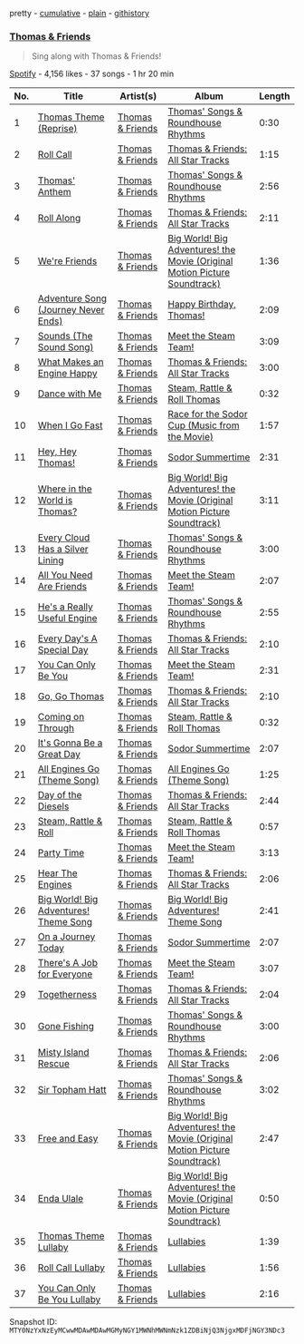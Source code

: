 pretty - [cumulative](/playlists/cumulative/37i9dQZF1DXdDLDbdNxXQX.md) - [plain](/playlists/plain/37i9dQZF1DXdDLDbdNxXQX) - [githistory](https://github.githistory.xyz/mackorone/spotify-playlist-archive/blob/main/playlists/plain/37i9dQZF1DXdDLDbdNxXQX)

### [Thomas & Friends](https://open.spotify.com/playlist/37i9dQZF1DXdDLDbdNxXQX)

> Sing along with Thomas & Friends!

[Spotify](https://open.spotify.com/user/spotify) - 4,156 likes - 37 songs - 1 hr 20 min

| No. | Title | Artist(s) | Album | Length |
|---|---|---|---|---|
| 1 | [Thomas Theme \(Reprise\)](https://open.spotify.com/track/2mQVahe9gsumDmr67neUzb) | [Thomas & Friends](https://open.spotify.com/artist/6jGPmpMdDk6KzyNeXvD1xs) | [Thomas' Songs & Roundhouse Rhythms](https://open.spotify.com/album/1SK0kSsuZqspVNCMIitM6v) | 0:30 |
| 2 | [Roll Call](https://open.spotify.com/track/6qKr5DEHMhyD8HugUyD19C) | [Thomas & Friends](https://open.spotify.com/artist/6jGPmpMdDk6KzyNeXvD1xs) | [Thomas & Friends: All Star Tracks](https://open.spotify.com/album/2KitLxTg9Uj3rDwKodSudD) | 1:15 |
| 3 | [Thomas' Anthem](https://open.spotify.com/track/6hUvVkZuxCgYZcJO53Zd6a) | [Thomas & Friends](https://open.spotify.com/artist/6jGPmpMdDk6KzyNeXvD1xs) | [Thomas' Songs & Roundhouse Rhythms](https://open.spotify.com/album/1SK0kSsuZqspVNCMIitM6v) | 2:56 |
| 4 | [Roll Along](https://open.spotify.com/track/7k4W3iasB3vqsVVX90O8Hy) | [Thomas & Friends](https://open.spotify.com/artist/6jGPmpMdDk6KzyNeXvD1xs) | [Thomas & Friends: All Star Tracks](https://open.spotify.com/album/2KitLxTg9Uj3rDwKodSudD) | 2:11 |
| 5 | [We're Friends](https://open.spotify.com/track/6X2JdSbOAmpKKbHdRiG0CL) | [Thomas & Friends](https://open.spotify.com/artist/6jGPmpMdDk6KzyNeXvD1xs) | [Big World! Big Adventures! the Movie \(Original Motion Picture Soundtrack\)](https://open.spotify.com/album/5V3rouxWWLl52CDEfAycak) | 1:36 |
| 6 | [Adventure Song \(Journey Never Ends\)](https://open.spotify.com/track/2rkrOpxDKQO9IePMpzHJPr) | [Thomas & Friends](https://open.spotify.com/artist/6jGPmpMdDk6KzyNeXvD1xs) | [Happy Birthday, Thomas!](https://open.spotify.com/album/0bvaeStznqUPemF4d0DYDI) | 2:09 |
| 7 | [Sounds \(The Sound Song\)](https://open.spotify.com/track/3Pahvt7EYavkLIxrM2G9Sg) | [Thomas & Friends](https://open.spotify.com/artist/6jGPmpMdDk6KzyNeXvD1xs) | [Meet the Steam Team!](https://open.spotify.com/album/5voSY5POhmyE1anZ4LCrHd) | 3:09 |
| 8 | [What Makes an Engine Happy](https://open.spotify.com/track/0eaYJ1YzdfC6iHLuJwNlJA) | [Thomas & Friends](https://open.spotify.com/artist/6jGPmpMdDk6KzyNeXvD1xs) | [Thomas & Friends: All Star Tracks](https://open.spotify.com/album/2KitLxTg9Uj3rDwKodSudD) | 3:00 |
| 9 | [Dance with Me](https://open.spotify.com/track/2SDjVkGb80HFN1eBSRpzaW) | [Thomas & Friends](https://open.spotify.com/artist/6jGPmpMdDk6KzyNeXvD1xs) | [Steam, Rattle & Roll Thomas](https://open.spotify.com/album/63uEoErqlbuB1LkhcbEQkX) | 0:32 |
| 10 | [When I Go Fast](https://open.spotify.com/track/3E29DJb5C3iizrux2bLdRp) | [Thomas & Friends](https://open.spotify.com/artist/6jGPmpMdDk6KzyNeXvD1xs) | [Race for the Sodor Cup \(Music from the Movie\)](https://open.spotify.com/album/3nXkQt9TkcRDIahh08eth3) | 1:57 |
| 11 | [Hey, Hey Thomas!](https://open.spotify.com/track/3RHRBsLiElwxnAx6Uh5Lop) | [Thomas & Friends](https://open.spotify.com/artist/6jGPmpMdDk6KzyNeXvD1xs) | [Sodor Summertime](https://open.spotify.com/album/1VptAjM2WeFFk8wEWzH7Im) | 2:31 |
| 12 | [Where in the World is Thomas?](https://open.spotify.com/track/0MGdbMuKkrysQ4VVq57vfg) | [Thomas & Friends](https://open.spotify.com/artist/6jGPmpMdDk6KzyNeXvD1xs) | [Big World! Big Adventures! the Movie \(Original Motion Picture Soundtrack\)](https://open.spotify.com/album/5V3rouxWWLl52CDEfAycak) | 3:11 |
| 13 | [Every Cloud Has a Silver Lining](https://open.spotify.com/track/7FNViZwBBXthnGPdsrCgkC) | [Thomas & Friends](https://open.spotify.com/artist/6jGPmpMdDk6KzyNeXvD1xs) | [Thomas' Songs & Roundhouse Rhythms](https://open.spotify.com/album/1SK0kSsuZqspVNCMIitM6v) | 3:00 |
| 14 | [All You Need Are Friends](https://open.spotify.com/track/03E8ow95vXDwG6hyQH5mxV) | [Thomas & Friends](https://open.spotify.com/artist/6jGPmpMdDk6KzyNeXvD1xs) | [Meet the Steam Team!](https://open.spotify.com/album/5voSY5POhmyE1anZ4LCrHd) | 2:07 |
| 15 | [He's a Really Useful Engine](https://open.spotify.com/track/5ZJsYPz4WYgDZMcjlaH5M4) | [Thomas & Friends](https://open.spotify.com/artist/6jGPmpMdDk6KzyNeXvD1xs) | [Thomas' Songs & Roundhouse Rhythms](https://open.spotify.com/album/1SK0kSsuZqspVNCMIitM6v) | 2:55 |
| 16 | [Every Day's A Special Day](https://open.spotify.com/track/56TiBDsoZDMGuu18WqURhb) | [Thomas & Friends](https://open.spotify.com/artist/6jGPmpMdDk6KzyNeXvD1xs) | [Thomas & Friends: All Star Tracks](https://open.spotify.com/album/2KitLxTg9Uj3rDwKodSudD) | 2:10 |
| 17 | [You Can Only Be You](https://open.spotify.com/track/7pXeGRaQCxZXctU6UPHNiD) | [Thomas & Friends](https://open.spotify.com/artist/6jGPmpMdDk6KzyNeXvD1xs) | [Meet the Steam Team!](https://open.spotify.com/album/5voSY5POhmyE1anZ4LCrHd) | 2:31 |
| 18 | [Go, Go Thomas](https://open.spotify.com/track/5ExvsvyrHJLSaFih8inGVT) | [Thomas & Friends](https://open.spotify.com/artist/6jGPmpMdDk6KzyNeXvD1xs) | [Thomas & Friends: All Star Tracks](https://open.spotify.com/album/2KitLxTg9Uj3rDwKodSudD) | 2:10 |
| 19 | [Coming on Through](https://open.spotify.com/track/1rAXFbzA8rrO5yyuut6t7E) | [Thomas & Friends](https://open.spotify.com/artist/6jGPmpMdDk6KzyNeXvD1xs) | [Steam, Rattle & Roll Thomas](https://open.spotify.com/album/63uEoErqlbuB1LkhcbEQkX) | 0:32 |
| 20 | [It's Gonna Be a Great Day](https://open.spotify.com/track/6iTDhsIr48ZVUPQnJlqnOv) | [Thomas & Friends](https://open.spotify.com/artist/6jGPmpMdDk6KzyNeXvD1xs) | [Sodor Summertime](https://open.spotify.com/album/1VptAjM2WeFFk8wEWzH7Im) | 2:07 |
| 21 | [All Engines Go \(Theme Song\)](https://open.spotify.com/track/5deGc0zXStd6c48GLn6JEv) | [Thomas & Friends](https://open.spotify.com/artist/6jGPmpMdDk6KzyNeXvD1xs) | [All Engines Go \(Theme Song\)](https://open.spotify.com/album/724ddsnGT2yWXZXT1beP2f) | 1:25 |
| 22 | [Day of the Diesels](https://open.spotify.com/track/3ZMm1CiM6olLrb4AXCoCkF) | [Thomas & Friends](https://open.spotify.com/artist/6jGPmpMdDk6KzyNeXvD1xs) | [Thomas & Friends: All Star Tracks](https://open.spotify.com/album/2KitLxTg9Uj3rDwKodSudD) | 2:44 |
| 23 | [Steam, Rattle & Roll](https://open.spotify.com/track/4BiELPE8w8vqZWkYPN15yh) | [Thomas & Friends](https://open.spotify.com/artist/6jGPmpMdDk6KzyNeXvD1xs) | [Steam, Rattle & Roll Thomas](https://open.spotify.com/album/63uEoErqlbuB1LkhcbEQkX) | 0:57 |
| 24 | [Party Time](https://open.spotify.com/track/15cUkamTaPi6rYkniKtPDu) | [Thomas & Friends](https://open.spotify.com/artist/6jGPmpMdDk6KzyNeXvD1xs) | [Meet the Steam Team!](https://open.spotify.com/album/5voSY5POhmyE1anZ4LCrHd) | 3:13 |
| 25 | [Hear The Engines](https://open.spotify.com/track/0JnE9kx6QfrBsKn8WdGmyD) | [Thomas & Friends](https://open.spotify.com/artist/6jGPmpMdDk6KzyNeXvD1xs) | [Thomas & Friends: All Star Tracks](https://open.spotify.com/album/2KitLxTg9Uj3rDwKodSudD) | 2:06 |
| 26 | [Big World! Big Adventures! Theme Song](https://open.spotify.com/track/7oESRh0nSjLrm6GQty88cM) | [Thomas & Friends](https://open.spotify.com/artist/6jGPmpMdDk6KzyNeXvD1xs) | [Big World! Big Adventures! Theme Song](https://open.spotify.com/album/1Z6L82rj8wjkjBzhH932dH) | 2:41 |
| 27 | [On a Journey Today](https://open.spotify.com/track/1wag3kiQfXNjLMlr5riAEj) | [Thomas & Friends](https://open.spotify.com/artist/6jGPmpMdDk6KzyNeXvD1xs) | [Sodor Summertime](https://open.spotify.com/album/1VptAjM2WeFFk8wEWzH7Im) | 2:07 |
| 28 | [There's A Job for Everyone](https://open.spotify.com/track/4KVBIanmzauQB2Rv76zcFP) | [Thomas & Friends](https://open.spotify.com/artist/6jGPmpMdDk6KzyNeXvD1xs) | [Meet the Steam Team!](https://open.spotify.com/album/5voSY5POhmyE1anZ4LCrHd) | 3:07 |
| 29 | [Togetherness](https://open.spotify.com/track/12rdkOaEG532RwKssKevdg) | [Thomas & Friends](https://open.spotify.com/artist/6jGPmpMdDk6KzyNeXvD1xs) | [Thomas & Friends: All Star Tracks](https://open.spotify.com/album/2KitLxTg9Uj3rDwKodSudD) | 2:04 |
| 30 | [Gone Fishing](https://open.spotify.com/track/5zDn4p16W73jTR1EYJIFLF) | [Thomas & Friends](https://open.spotify.com/artist/6jGPmpMdDk6KzyNeXvD1xs) | [Thomas' Songs & Roundhouse Rhythms](https://open.spotify.com/album/1SK0kSsuZqspVNCMIitM6v) | 3:00 |
| 31 | [Misty Island Rescue](https://open.spotify.com/track/35zPrxceveAWka8GLr27xK) | [Thomas & Friends](https://open.spotify.com/artist/6jGPmpMdDk6KzyNeXvD1xs) | [Thomas & Friends: All Star Tracks](https://open.spotify.com/album/2KitLxTg9Uj3rDwKodSudD) | 2:06 |
| 32 | [Sir Topham Hatt](https://open.spotify.com/track/5J026z1CPObMFQfLzPQcSD) | [Thomas & Friends](https://open.spotify.com/artist/6jGPmpMdDk6KzyNeXvD1xs) | [Thomas' Songs & Roundhouse Rhythms](https://open.spotify.com/album/1SK0kSsuZqspVNCMIitM6v) | 3:02 |
| 33 | [Free and Easy](https://open.spotify.com/track/2821w1cSGMHQ3r2eb7Vx4m) | [Thomas & Friends](https://open.spotify.com/artist/6jGPmpMdDk6KzyNeXvD1xs) | [Big World! Big Adventures! the Movie \(Original Motion Picture Soundtrack\)](https://open.spotify.com/album/5V3rouxWWLl52CDEfAycak) | 2:47 |
| 34 | [Enda Ulale](https://open.spotify.com/track/7JrS2AxPCICTCJ4bztWN3M) | [Thomas & Friends](https://open.spotify.com/artist/6jGPmpMdDk6KzyNeXvD1xs) | [Big World! Big Adventures! the Movie \(Original Motion Picture Soundtrack\)](https://open.spotify.com/album/5V3rouxWWLl52CDEfAycak) | 0:50 |
| 35 | [Thomas Theme Lullaby](https://open.spotify.com/track/0A6j4xUMaDvq2wyKFr6eVG) | [Thomas & Friends](https://open.spotify.com/artist/6jGPmpMdDk6KzyNeXvD1xs) | [Lullabies](https://open.spotify.com/album/2jn7Dn8YT6cwuR5Kyh5Xez) | 1:39 |
| 36 | [Roll Call Lullaby](https://open.spotify.com/track/2pZ3DU9a6JO6xAEFVW3C7T) | [Thomas & Friends](https://open.spotify.com/artist/6jGPmpMdDk6KzyNeXvD1xs) | [Lullabies](https://open.spotify.com/album/2jn7Dn8YT6cwuR5Kyh5Xez) | 1:56 |
| 37 | [You Can Only Be You Lullaby](https://open.spotify.com/track/7oiuM1m1aQhlfeVcdGMrvg) | [Thomas & Friends](https://open.spotify.com/artist/6jGPmpMdDk6KzyNeXvD1xs) | [Lullabies](https://open.spotify.com/album/2jn7Dn8YT6cwuR5Kyh5Xez) | 2:16 |

Snapshot ID: `MTY0NzYxNzEyMCwwMDAwMDAwMGMyNGY1MWNhMWNmNzk1ZDBiNjQ3NjgxMDFjNGY3NDc3`
